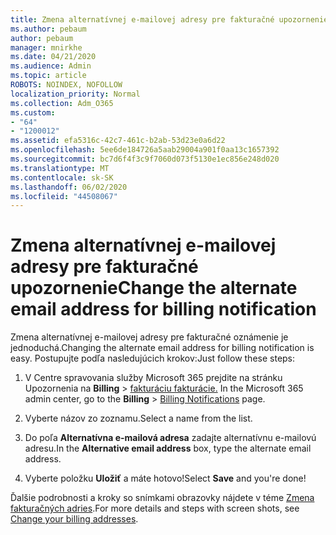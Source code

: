 ```yaml
---
title: Zmena alternatívnej e-mailovej adresy pre fakturačné upozornenie
ms.author: pebaum
author: pebaum
manager: mnirkhe
ms.date: 04/21/2020
ms.audience: Admin
ms.topic: article
ROBOTS: NOINDEX, NOFOLLOW
localization_priority: Normal
ms.collection: Adm_O365
ms.custom:
- "64"
- "1200012"
ms.assetid: efa5316c-42c7-461c-b2ab-53d23e0a6d22
ms.openlocfilehash: 5ee6de184726a5aab29004a901f0aa13c1657392
ms.sourcegitcommit: bc7d6f4f3c9f7060d073f5130e1ec856e248d020
ms.translationtype: MT
ms.contentlocale: sk-SK
ms.lasthandoff: 06/02/2020
ms.locfileid: "44508067"
---
```

# <a name="change-the-alternate-email-address-for-billing-notification"></a><span data-ttu-id="4442c-102">Zmena alternatívnej e-mailovej adresy pre fakturačné upozornenie</span><span class="sxs-lookup"><span data-stu-id="4442c-102">Change the alternate email address for billing notification</span></span>

<span data-ttu-id="4442c-103">Zmena alternatívnej e-mailovej adresy pre fakturačné oznámenie je jednoduchá.</span><span class="sxs-lookup"><span data-stu-id="4442c-103">Changing the alternate email address for billing notification is easy.</span></span> <span data-ttu-id="4442c-104">Postupujte podľa nasledujúcich krokov:</span><span class="sxs-lookup"><span data-stu-id="4442c-104">Just follow these steps:</span></span>
  
1. <span data-ttu-id="4442c-105">V Centre spravovania služby Microsoft 365 prejdite na stránku Upozornenia na **Billing** \> [fakturáciu fakturácie.](https://go.microsoft.com/fwlink/p/?linkid=853212)  </span><span class="sxs-lookup"><span data-stu-id="4442c-105">In the Microsoft 365 admin center, go to the **Billing** \>  [Billing Notifications](https://go.microsoft.com/fwlink/p/?linkid=853212) page.</span></span>

2. <span data-ttu-id="4442c-106">Vyberte názov zo zoznamu.</span><span class="sxs-lookup"><span data-stu-id="4442c-106">Select a name from the list.</span></span>

3. <span data-ttu-id="4442c-107">Do poľa **Alternatívna e-mailová adresa** zadajte alternatívnu e-mailovú adresu.</span><span class="sxs-lookup"><span data-stu-id="4442c-107">In the **Alternative email address** box, type the alternate email address.</span></span>

4. <span data-ttu-id="4442c-108">Vyberte položku **Uložiť** a máte hotovo!</span><span class="sxs-lookup"><span data-stu-id="4442c-108">Select **Save** and you're done!</span></span>

<span data-ttu-id="4442c-109">Ďalšie podrobnosti a kroky so snímkami obrazovky nájdete v téme [Zmena fakturačných adries](https://docs.microsoft.com/microsoft-365/commerce/billing-and-payments/change-your-billing-addresses).</span><span class="sxs-lookup"><span data-stu-id="4442c-109">For more details and steps with screen shots, see [Change your billing addresses](https://docs.microsoft.com/microsoft-365/commerce/billing-and-payments/change-your-billing-addresses).</span></span>
  